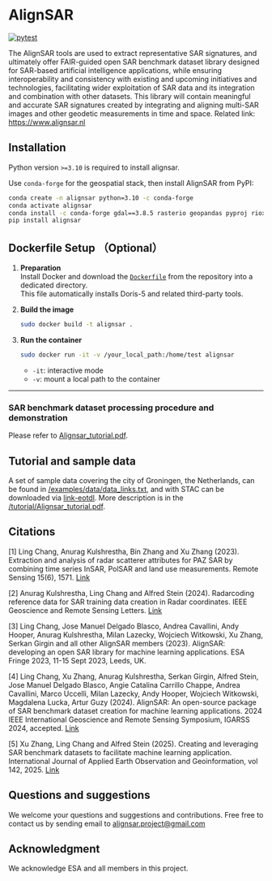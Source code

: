 # AlignSAR
[![pytest](https://github.com/Bingquan-InSAR/alignSAR/actions/workflows/tests.yml/badge.svg)](https://github.com/Bingquan-InSAR/alignSAR/actions/workflows/tests.yml)

The AlignSAR tools are used to extract representative SAR signatures, and ultimately offer FAIR-guided open SAR benchmark dataset library designed for SAR-based artificial intelligence applications, while ensuring interoperability and consistency with existing and upcoming initiatives and technologies, facilitating wider exploitation of SAR data and its integration and combination with other datasets. This library will contain meaningful and accurate SAR signatures created by integrating and aligning multi-SAR images and other geodetic measurements in time and space. Related link: https://www.alignsar.nl

## Installation

Python version `>=3.10` is required to install alignsar.

Use `conda-forge` for the geospatial stack, then install AlignSAR from PyPI:

```sh
conda create -n alignsar python=3.10 -c conda-forge
conda activate alignsar
conda install -c conda-forge gdal==3.8.5 rasterio geopandas pyproj rioxarray
pip install alignsar
```

 
## Dockerfile Setup （Optional）

1. **Preparation**  
   Install Docker and download the [`Dockerfile`](https://github.com/AlignSAR/alignSAR) from the repository into a dedicated directory.  
   This file automatically installs Doris-5 and related third-party tools.

2. **Build the image**
   ```bash
   sudo docker build -t alignsar .
   ```

3. **Run the container**
   ```bash
   sudo docker run -it -v /your_local_path:/home/test alignsar
   ```

   * `-it`: interactive mode  
   * `-v`: mount a local path to the container

---

###	SAR benchmark dataset processing procedure and demonstration 
Please refer to [Alignsar_tutorial.pdf](https://github.com/AlignSAR/alignSAR/blob/main/tutorial/AlignSAR_tutorial.pdf).



## Tutorial and sample data
A set of sample data covering the city of Groningen, the Netherlands, can be found in [/examples/data/data_links.txt]( https://github.com/AlignSAR/alignSAR/blob/main/examples/data/data_links.txt), and with STAC can be downloaded via [link-eotdl](https://www.eotdl.com/datasets/). More description is in the [/tutorial/Alignsar_tutorial.pdf](https://github.com/AlignSAR/alignSAR/blob/main/tutorial/AlignSAR_tutorial.pdf).

## Citations
[1] Ling Chang, Anurag Kulshrestha, Bin Zhang and Xu Zhang (2023). Extraction and analysis of radar scatterer attributes for PAZ SAR by combining time series InSAR, PolSAR and land use measurements. Remote Sensing 15(6), 1571. [Link](https://doi.org/10.3390/rs15061571)

[2] Anurag Kulshrestha, Ling Chang and Alfred Stein (2024). Radarcoding reference data for SAR training data creation in Radar coordinates. IEEE Geoscience and Remote Sensing Letters. [Link](https://ieeexplore.ieee.org/document/10478187)

[3] Ling Chang, Jose Manuel Delgado Blasco, Andrea Cavallini, Andy Hooper, Anurag Kulshrestha, Milan Lazecky, Wojciech Witkowski, Xu Zhang, Serkan Girgin and all other AlignSAR members (2023). AlignSAR: developing an open SAR library for machine learning applications. ESA Fringe 2023, 11-15 Sept 2023, Leeds, UK.

[4] Ling Chang, Xu Zhang, Anurag Kulshrestha, Serkan Girgin, Alfred Stein, Jose Manuel Delgado Blasco, Angie Catalina Carrillo Chappe, Andrea Cavallini, Marco Uccelli, Milan  Lazecky, Andy Hooper, Wojciech Witkowski,  Magdalena Lucka, Artur Guzy (2024). AlignSAR: An open-source package of SAR benchmark dataset creation for machine learning applications. 2024 IEEE International Geoscience and Remote Sensing Symposium, IGARSS 2024, accepted. [Link](https://surfdrive.surf.nl/files/index.php/s/yAgIc2QQ84ht3c1)

[5] Xu Zhang, Ling Chang and Alfred Stein (2025). Creating and leveraging SAR benchmark datasets to facilitate machine learning application. International Journal of Applied Earth Observation and Geoinformation, vol 142, 2025. [Link](https://doi.org/10.1016/j.jag.2025.104722)

## Questions and suggestions
We welcome your questions and suggestions and contributions. Free free to contact us by sending email to alignsar.project@gmail.com

## Acknowledgment
We acknowledge ESA and all members in this project. 
